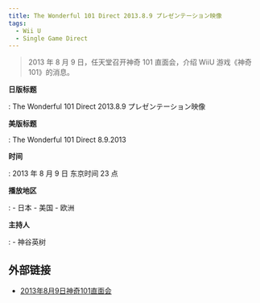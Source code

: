```yaml
---
title: The Wonderful 101 Direct 2013.8.9 プレゼンテーション映像
tags:
  - Wii U
  - Single Game Direct
---
```


> 2013 年 8 月 9 日，任天堂召开神奇 101 直面会，介绍 WiiU 游戏《神奇 101》的消息。

**日版标题**

:   The Wonderful 101 Direct 2013.8.9 プレゼンテーション映像

**美版标题**

:   The Wonderful 101 Direct 8.9.2013

**时间**

:   2013 年 8 月 9 日 东京时间 23 点

**播放地区**

:   - 日本
    - 美国
    - 欧洲

**主持人**

:   - 神谷英树

## 外部链接

- [2013年8月9日神奇101直面会](https://www.bilibili.com/video/BV1cz411q7tQ/)
